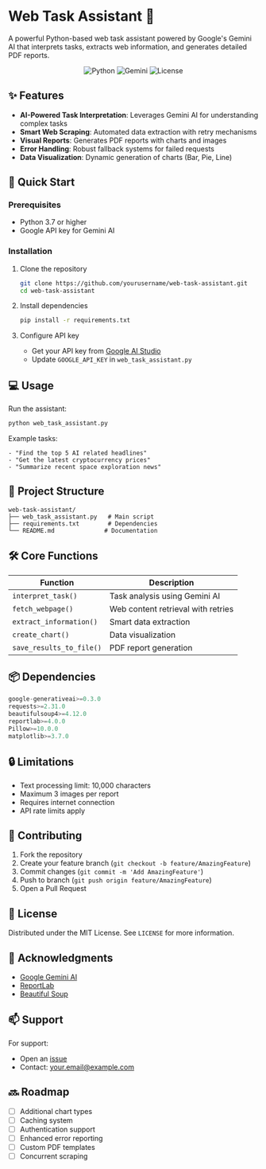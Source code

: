 # Web Task Assistant 🤖

A powerful Python-based web task assistant powered by Google's Gemini AI that interprets tasks, extracts web information, and generates detailed PDF reports.

<div align="center">

![Python](https://img.shields.io/badge/Python-3.7+-blue.svg)
![Gemini](https://img.shields.io/badge/AI-Gemini-orange.svg)
![License](https://img.shields.io/badge/license-MIT-green.svg)

</div>

## ✨ Features

- **AI-Powered Task Interpretation**: Leverages Gemini AI for understanding complex tasks
- **Smart Web Scraping**: Automated data extraction with retry mechanisms
- **Visual Reports**: Generates PDF reports with charts and images
- **Error Handling**: Robust fallback systems for failed requests
- **Data Visualization**: Dynamic generation of charts (Bar, Pie, Line)

## 🚀 Quick Start

### Prerequisites

- Python 3.7 or higher
- Google API key for Gemini AI

### Installation

1. Clone the repository
   ```bash
   git clone https://github.com/yourusername/web-task-assistant.git
   cd web-task-assistant
   ```

2. Install dependencies
   ```bash
   pip install -r requirements.txt
   ```

3. Configure API key
   - Get your API key from [Google AI Studio](https://makersuite.google.com/app/apikey)
   - Update `GOOGLE_API_KEY` in `web_task_assistant.py`

## 💻 Usage

Run the assistant:
```bash
python web_task_assistant.py
```

Example tasks:
```
- "Find the top 5 AI related headlines"
- "Get the latest cryptocurrency prices"
- "Summarize recent space exploration news"
```

## 📁 Project Structure

```
web-task-assistant/
├── web_task_assistant.py   # Main script
├── requirements.txt        # Dependencies
└── README.md              # Documentation
```

## 🛠️ Core Functions

| Function | Description |
|----------|-------------|
| `interpret_task()` | Task analysis using Gemini AI |
| `fetch_webpage()` | Web content retrieval with retries |
| `extract_information()` | Smart data extraction |
| `create_chart()` | Data visualization |
| `save_results_to_file()` | PDF report generation |

## 📦 Dependencies

```python
google-generativeai>=0.3.0
requests>=2.31.0
beautifulsoup4>=4.12.0
reportlab>=4.0.0
Pillow>=10.0.0
matplotlib>=3.7.0
```

## 🔒 Limitations

- Text processing limit: 10,000 characters
- Maximum 3 images per report
- Requires internet connection
- API rate limits apply

## 🤝 Contributing

1. Fork the repository
2. Create your feature branch (`git checkout -b feature/AmazingFeature`)
3. Commit changes (`git commit -m 'Add AmazingFeature'`)
4. Push to branch (`git push origin feature/AmazingFeature`)
5. Open a Pull Request

## 📝 License

Distributed under the MIT License. See `LICENSE` for more information.

## 🙏 Acknowledgments

- [Google Gemini AI](https://deepmind.google/technologies/gemini/)
- [ReportLab](https://www.reportlab.com/)
- [Beautiful Soup](https://www.crummy.com/software/BeautifulSoup/)

## 📫 Support

For support:
- Open an [issue](https://github.com/yourusername/web-task-assistant/issues)
- Contact: your.email@example.com

## 🔜 Roadmap

- [ ] Additional chart types
- [ ] Caching system
- [ ] Authentication support
- [ ] Enhanced error reporting
- [ ] Custom PDF templates
- [ ] Concurrent scraping
